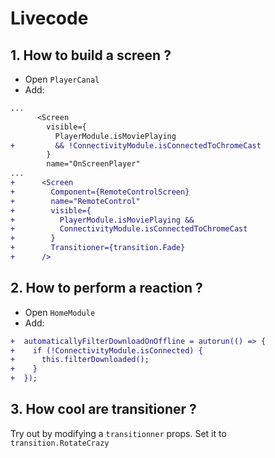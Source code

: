 # Livecode

## 1. How to build a screen ?

- Open `PlayerCanal`
- Add:

```diff
...
      <Screen
        visible={
          PlayerModule.isMoviePlaying
+         && !ConnectivityModule.isConnectedToChromeCast
        }
        name="OnScreenPlayer"
...
+      <Screen
+        Component={RemoteControlScreen}
+        name="RemoteControl"
+        visible={
+          PlayerModule.isMoviePlaying &&
+          ConnectivityModule.isConnectedToChromeCast
+        }
+        Transitioner={transition.Fade}
+      />
```

## 2. How to perform a reaction ?

- Open `HomeModule`
- Add:

```diff
+  automaticallyFilterDownloadOnOffline = autorun(() => {
+    if (!ConnectivityModule.isConnected) {
+      this.filterDownloaded();
+    }
+  });
```

## 3. How cool are transitioner ?

Try out by modifying a `transitionner` props. Set it to `transition.RotateCrazy`
